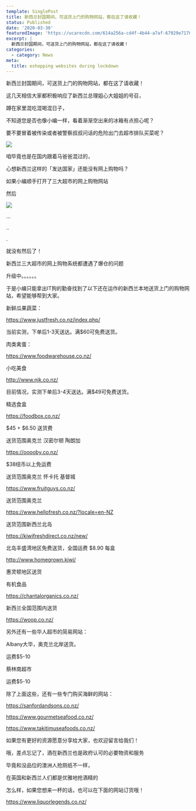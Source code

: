 ```yaml
---
template: SinglePost
title: 新西兰封国期间，可送货上门的购物网站，都在这了请收藏！
status: Published
date: '2020-03-30'
featuredImage: 'https://ucarecdn.com/614a256a-cd4f-4b44-a7af-67929e71706e/'
excerpt: |
  新西兰封国期间，可送货上门的购物网站，都在这了请收藏！
categories:
  - category: News
meta:
  title: eshopping websites during lockdown
---
```

新西兰封国期间，可送货上门的购物网站，都在这了请收藏！









这几天相信大家都积极响应了新西兰总理姐心大姐姐的号召，

蹲在家里混吃混喝混日子，

不知道您是否也像小编一样，看着渐渐空出来的冰箱有点担心呢？

要不要冒着被传染或者被警察叔叔问话的危险出门去超市排队买菜呢？



![](https://ucarecdn.com/ab4afe6b-6f27-40e3-89cb-ee62fd742fbd/)





咱毕竟也是在国内跟着马爸爸混过的，

心想新西兰这样的「发达国家」还能没有网上购物吗？

如果小编顺手打开了三大超市的网上购物网站

然后

![](https://ucarecdn.com/2743351d-385a-4b22-9b7f-d7428fd45878/)

...

..

.











就没有然后了！

新西兰三大超市的网上购物系统都遭遇了爆仓的问题

升级中。。。。。。



于是小编只能拿出IT狗的勤奋找到了以下还在运作的新西兰本地送货上门的购物网站，希望能够帮到大家。



新鲜瓜果蔬菜：

https://www.justfresh.co.nz/index.php/

当前实测，下单后1-3天送达。满$60可免费送货。





肉类禽蛋：

https://www.foodwarehouse.co.nz/







小吃美食

http://www.njk.co.nz/

目前情况，实测下单后3-4天送达。满$49可免费送货。











精选食盒

https://foodbox.co.nz/

$45 + $6.50 送货费

送货范围奥克兰 汉密尔顿 陶朗加 







https://ooooby.co.nz/

$38纽币以上免运费 



送货范围奥克兰 怀卡托 基督城 







https://www.fruitguys.co.nz/

送货范围奥克兰 









https://www.hellofresh.co.nz/?locale=en-NZ

送货范围新西兰北岛







https://kiwifreshdirect.co.nz/new/

北岛丰盛湾地区免费送货，全国运费 $8.90 每盒









http://www.homegrown.kiwi/

惠灵顿地区送货





有机食品

https://chantalorganics.co.nz/

新西兰全国范围内送货







https://woop.co.nz/













另外还有一些华人超市的简易网站：

Albany大华，奥克兰北岸送货。

运费$5-10







蔡林南超市 

运费$5-10







除了上面这些，还有一些专门购买海鲜的网站：

https://sanfordandsons.co.nz/







https://www.gourmetseafood.co.nz/







https://www.takitimuseafoods.co.nz/





如果您有更好的资源愿意分享给大家，也欢迎留言给我们！

哦，差点忘记了，酒在新西兰也是政府认可的必要物资和服务

毕竟和没品位的澳洲人抢厕纸不一样，

在英国和新西兰人们都是优雅地抢酒精的











怎么样，如果您想来一杯的话，也可以在下面的网站订货哦！



https://www.liquorlegends.co.nz/
